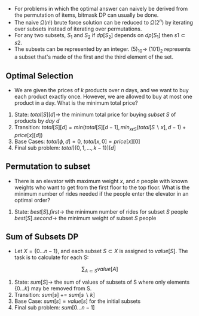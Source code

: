 - For problems in which the optimal answer can naively be derived from the permutation of items, bitmask DP can usually be done.
- The naive $\Omega(n!)$ brute force solution can be reduced to $\Omega(2^n)$ by iterating over subsets instead of iterating over permutations.
- For any two subsets, $S_1$ and $S_2$ if $dp[S_2]$ depends on $dp[S_1]$ then $s1 \subset s2$.
- The subsets can be represented by an integer. $(5)_{10} \rightarrow$ $(101)_2$ represents a subset that's made of the first and the third element of the set.

## Optimal Selection
- We are given the prices of $k$ products over $n$ days, and we want to buy each product exactly once. However, we are allowed to buy at most one product in a day. What is the minimum total price?
1. State: $total[S][d]\rightarrow$ the minimum total price for buying $subset\ S$ of products by $day\ d$
2. Transition: $total[S][d] = min(total[S][d - 1], min_{x\epsilon S}(total[S\backslash x], d - 1)+price[x][d])$
3. Base Cases: $total[\phi, d] = 0$, $total[{x}, 0] = price[x][0]$
4. Final sub problem: $total[\{0, 1, ..., k - 1\}][d]$

## Permutation to subset
- There is an elevator with maximum weight $x$, and $n$ people with known weights who want to get from the first floor to the top floor. What is the minimum number of rides needed if the people enter the elevator in an optimal order?
1. State:
   $best[S].first \rightarrow$ the minimum number of rides for subset $S$ people
   $best[S].second \rightarrow$ the minimum weight of subset $S$ people

## Sum of Subsets DP
- Let $X = \{0...n-1\}$, and each subset $S \subset X$ is assigned to $value[S]$. The task is to calculate for each S:

$$ \sum_{A \subset S} value[A]$$

1. State: $sum[S] \rightarrow$ the sum of values of subsets of S where only elements $\{0...k\}$ may be removed from S.
2. Transition: $sum[s]\ +=\ sum[s\ \backslash\ k]$
3. Base Case: $sum[s] = value[s]$ for the initial subsets
4. Final sub problem: $sum[0...n-1]$
